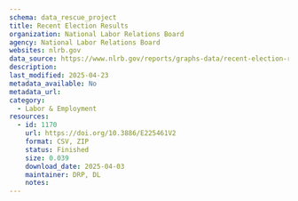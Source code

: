 ```yaml
---
schema: data_rescue_project 
title: Recent Election Results
organization: National Labor Relations Board
agency: National Labor Relations Board
websites: nlrb.gov
data_source: https://www.nlrb.gov/reports/graphs-data/recent-election-results
description: 
last_modified: 2025-04-23
metadata_available: No
metadata_url: 
category:
  - Labor & Employment 
resources:
  - id: 1170
    url: https://doi.org/10.3886/E225461V2
    format: CSV, ZIP
    status: Finished
    size: 0.039
    download_date: 2025-04-03
    maintainer: DRP, DL
    notes: 
---
```

